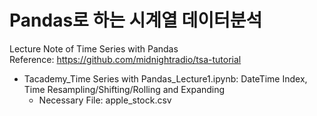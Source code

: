 # Pandas로 하는 시계열 데이터분석
Lecture Note of Time Series with Pandas\
Reference: https://github.com/midnightradio/tsa-tutorial

- Tacademy_Time Series with Pandas_Lecture1.ipynb: DateTime Index, Time Resampling/Shifting/Rolling and Expanding
  - Necessary File: apple_stock.csv
